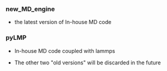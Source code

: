 ### new_MD_engine
* the latest version of In-house MD code

### pyLMP
* In-house MD code coupled with lammps 


* The other two "old versions" will be discarded in the future

